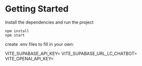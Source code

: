 # Getting Started

Install the dependencies and run the project

```
npm install
npm start
```

create .env files to fill in your own:

VITE_SUPABASE_API_KEY=
VITE_SUPABASE_URL_LC_CHATBOT=
VITE_OPENAI_API_KEY=
